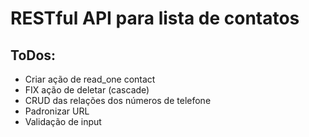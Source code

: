 # RESTful API para lista de contatos

## ToDos:

- Criar ação de read_one contact
- FIX ação de deletar (cascade)
- CRUD das relações dos números de telefone
- Padronizar URL
- Validação de input
